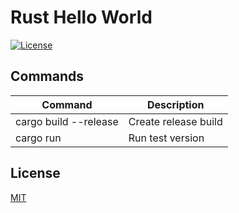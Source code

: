 # Rust Hello World

[![License][license-badge]][license-url]

## Commands

| Command               | Description          |
| --------------------- | -------------------- |
| cargo build --release | Create release build |
| cargo run             | Run test version     |

## License

[MIT][license]

[license]: https://github.com/jjasonclark/helloworld/LICENSE
[license-badge]: https://img.shields.io/github/license/jjasonclark/helloworld.svg
[license-url]: https://opensource.org/licenses/MIT
